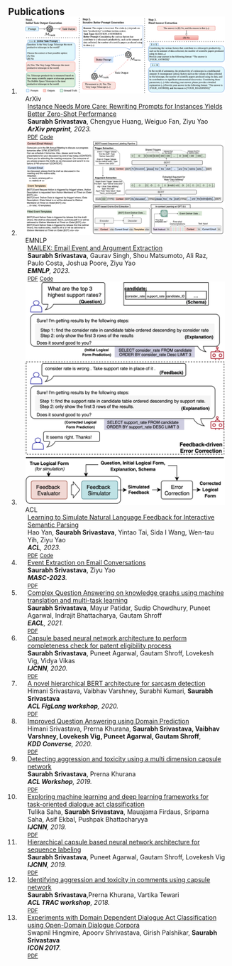<h2 id="publications" style="margin: 2px 0px -15px;">Publications</h2>

<div class="publications">
<ol class="bibliography">
<li>
  <div class="pub-row">

  <div class="col-sm-3 abbr" style="position: relative;padding-right: 15px;padding-left: 15px;">
    <img src="assets/img/PROMPTED.png" class="teaser img-fluid z-depth-1">
    <abbr class="badge">ArXiv</abbr>
  </div>

  <div class="col-sm-9" style="position: relative;padding-right: 15px;padding-left: 20px;">
    <div class="title"><a href="https://arxiv.org/abs/2310.02107.pdf">Instance Needs More Care: Rewriting Prompts for Instances Yields Better Zero-Shot Performance</a></div>
    <div class="author"><strong>Saurabh Srivastava</strong>, Chengyue Huang, Weiguo Fan, Ziyu Yao</div>
    <div class="periodical"><em><strong>ArXiv preprint</strong>, 2023.</em></div>
    <div class="links">
      <a href="https://arxiv.org/abs/2310.02107.pdf" class="btn btn-sm z-depth-0" role="button" target="_blank" style="font-size:12px;">PDF</a>
      <a href="https://github.com/salokr/promptd" class="btn btn-sm z-depth-0" role="button" target="_blank" style="font-size:12px;">Code</a>
    </div>
  </div>
  </div>
  </li>
<li>
<div class="pub-row">

  <div class="col-sm-3 abbr" style="position: relative;padding-right: 15px;padding-left: 15px;">
    <img src="assets/img/mailex.png" class="teaser img-fluid z-depth-1">
    <abbr class="badge">EMNLP</abbr>
  </div>

  <div class="col-sm-9" style="position: relative;padding-right: 15px;padding-left: 20px;">
    <div class="title"><a href="https://arxiv.org/abs/2305.13469.pdf">MAILEX: Email Event and Argument Extraction</a></div>
    <div class="author"><strong>Saurabh Srivastava</strong>, Gaurav Singh, Shou Matsumoto, Ali Raz, Paulo Costa, Joshua Poore, Ziyu Yao</div>
    <div class="periodical"><em><strong>EMNLP</strong>, 2023.</em></div>
    <div class="links">
      <a href="https://arxiv.org/abs/2305.13469.pdf" class="btn btn-sm z-depth-0" role="button" target="_blank" style="font-size:12px;">PDF</a>
      <a href="https://github.com/salokr/Email-Event-Extraction" class="btn btn-sm z-depth-0" role="button" target="_blank" style="font-size:12px;">Code</a>
    </div>
  </div>
  </div>
  </li>
  <li>
  <div class="pub-row">

  <div class="col-sm-3 abbr" style="position: relative;padding-right: 15px;padding-left: 15px;">
    <img src="assets/img/hao.png" class="teaser img-fluid z-depth-1">
    <abbr class="badge">ACL</abbr>
  </div>

  <div class="col-sm-9" style="position: relative;padding-right: 15px;padding-left: 20px;">
    <div class="title"><a href="https://arxiv.org/abs/2305.08195.pdf">Learning to Simulate Natural Language Feedback for Interactive Semantic Parsing</a></div>
    <div class="author">Hao Yan, <strong>Saurabh Srivastava</strong>, Yintao Tai, Sida I Wang, Wen-tau Yih, Ziyu Yao</div>
    <div class="periodical"><em><strong>ACL</strong>, 2023.</em></div>
    <div class="links">
      <a href="https://arxiv.org/abs/2305.08195.pdf" class="btn btn-sm z-depth-0" role="button" target="_blank" style="font-size:12px;">PDF</a>
      <a href="https://github.com/hyan5/Learning_to_Simulate_NL_Feedback" class="btn btn-sm z-depth-0" role="button" target="_blank" style="font-size:12px;">Code</a>
    </div>
  </div>
</div>
  </li>
    <li>
  <div class="col-sm-9" style="position: relative;padding-right: 15px;padding-left: 20px;">
    <div class="title"><a href="https://arxiv.org/abs/2305.13469">Event Extraction on Email Conversations</a></div>
    <div class="author"><strong>Saurabh Srivastava</strong>, Ziyu Yao</div>
    <div class="periodical"><em><strong>MASC-2023</strong>.</em></div>
    <div class="links">
      <a href="https://arxiv.org/abs/2305.13469" class="btn btn-sm z-depth-0" role="button" target="_blank" style="font-size:12px;">PDF</a>
    </div>
  </div>
</li>
  <li>
  <div class="col-sm-9" style="position: relative;padding-right: 15px;padding-left: 20px;">
    <div class="title"><a href="https://aclanthology.org/2021.eacl-main.300/">Complex Question Answering on knowledge graphs using machine translation and multi-task learning</a></div>
    <div class="author"><strong>Saurabh Srivastava</strong>, Mayur Patidar, Sudip Chowdhury, Puneet Agarwal, Indrajit Bhattacharya, Gautam Shroff</div>
    <div class="periodical"><em><strong>EACL</strong>, 2021.</em></div>
    <div class="links">
      <a href="https://aclanthology.org/2021.eacl-main.300/" class="btn btn-sm z-depth-0" role="button" target="_blank" style="font-size:12px;">PDF</a>
    </div>
  </div>
  </li>
  <li>
  <div class="col-sm-9" style="position: relative;padding-right: 15px;padding-left: 20px;">
    <div class="title"><a href="https://ieeexplore.ieee.org/abstract/document/9207163/">Capsule based neural network architecture to perform completeness check for patent eligibility process</a></div>
    <div class="author"><strong>Saurabh Srivastava</strong>, Puneet Agarwal, Gautam Shroff, Lovekesh Vig, Vidya Vikas</div>
    <div class="periodical"><em><strong>IJCNN</strong>, 2020.</em></div>
    <div class="links">
      <a href="https://ieeexplore.ieee.org/abstract/document/9207163/" class="btn btn-sm z-depth-0" role="button" target="_blank" style="font-size:12px;">PDF</a>
    </div>
  </div>
  </li>
  <li>
  <div class="col-sm-9" style="position: relative;padding-right: 15px;padding-left: 20px;">
    <div class="title"><a href="https://aclanthology.org/2020.figlang-1.14/">A novel hierarchical BERT architecture for sarcasm detection</a></div>
    <div class="author">Himani Srivastava, Vaibhav Varshney, Surabhi Kumari, <strong>Saurabh Srivastava</strong></div>
    <div class="periodical"><em><strong>ACL FigLang workshop</strong>, 2020.</em></div>
    <div class="links">
      <a href="https://aclanthology.org/2020.figlang-1.14/" class="btn btn-sm z-depth-0" role="button" target="_blank" style="font-size:12px;">PDF</a>
    </div>
  </div>
  </li>
  <li>
  <div class="col-sm-9" style="position: relative;padding-right: 15px;padding-left: 20px;">
    <div class="title"><a href="https://ceur-ws.org/Vol-2666/KDD_Converse20_paper_6.pdf">Improved Question Answering using Domain Prediction</a></div>
    <div class="author">Himani Srivastava, Prerna Khurana, <strong>Saurabh Srivastava, Vaibhav Varshney, Lovekesh Vig, Puneet Agarwal, Gautam Shroff</strong>,</div>
    <div class="periodical"><em><strong>KDD Converse</strong>, 2020.</em></div>
    <div class="links">
      <a href="https://ceur-ws.org/Vol-2666/KDD_Converse20_paper_6.pdf" class="btn btn-sm z-depth-0" role="button" target="_blank" style="font-size:12px;">PDF</a>
    </div>
  </div>
  </li>
  <li>
  <div class="col-sm-9" style="position: relative;padding-right: 15px;padding-left: 20px;">
    <div class="title"><a href="https://aclanthology.org/W19-3517/">Detecting aggression and toxicity using a multi dimension capsule network</a></div>
    <div class="author"><strong>Saurabh Srivastava</strong>, Prerna Khurana</div>
    <div class="periodical"><em><strong>ACL Workshop</strong>, 2019.</em></div>
    <div class="links">
      <a href="https://aclanthology.org/W19-3517/" class="btn btn-sm z-depth-0" role="button" target="_blank" style="font-size:12px;">PDF</a>
    </div>
  </div>
  </li>
  <li>
  <div class="col-sm-9" style="position: relative;padding-right: 15px;padding-left: 20px;">
    <div class="title"><a href="https://ieeexplore.ieee.org/abstract/document/8851943/">Exploring machine learning and deep learning frameworks for task-oriented dialogue act classification</a></div>
    <div class="author">Tulika Saha, <strong>Saurabh Srivastava</strong>, Mauajama Firdaus, Sriparna Saha, Asif Ekbal, Pushpak Bhattacharyya</div>
    <div class="periodical"><em><strong>IJCNN</strong>, 2019.</em></div>
    <div class="links">
      <a href="https://ieeexplore.ieee.org/abstract/document/8851943/" class="btn btn-sm z-depth-0" role="button" target="_blank" style="font-size:12px;">PDF</a>
    </div>
  </div>
  </li>
  <li>
  <div class="col-sm-9" style="position: relative;padding-right: 15px;padding-left: 20px;">
    <div class="title"><a href="https://ieeexplore.ieee.org/abstract/document/8852016/">Hierarchical capsule based neural network architecture for sequence labeling</a></div>
    <div class="author"><strong>Saurabh Srivastava</strong>, Puneet Agarwal, Gautam Shroff, Lovekesh Vig</div>
    <div class="periodical"><em><strong>IJCNN</strong>, 2019.</em></div>
    <div class="links">
      <a href="https://ieeexplore.ieee.org/abstract/document/8852016/" class="btn btn-sm z-depth-0" role="button" target="_blank" style="font-size:12px;">PDF</a>
    </div>
  </div>
  </li>
  
  <li>
  <div class="col-sm-9" style="position: relative;padding-right: 15px;padding-left: 20px;">
    <div class="title"><a href="https://aclanthology.org/W18-4412/">Identifying aggression and toxicity in comments using capsule network</a></div>
    <div class="author"><strong>Saurabh Srivastava</strong>,Prerna Khurana, Vartika Tewari</div>
    <div class="periodical"><em><strong>ACL TRAC workshop</strong>, 2018.</em></div>
    <div class="links">
      <a href="https://aclanthology.org/W18-4412/" class="btn btn-sm z-depth-0" role="button" target="_blank" style="font-size:12px;">PDF</a>
    </div>
  </div>
</li>
  <li>
  <div class="col-sm-9" style="position: relative;padding-right: 15px;padding-left: 20px;">
    <div class="title"><a href="https://aclanthology.org/W17-7538.pdf">Experiments with Domain Dependent Dialogue Act Classification using Open-Domain Dialogue Corpora</a></div>
    <div class="author">Swapnil Hingmire, Apoorv Shrivastava, Girish Palshikar, <strong>Saurabh Srivastava</strong></div>
    <div class="periodical"><em><strong>ICON 2017</strong>.</em></div>
    <div class="links">
      <a href="https://aclanthology.org/W17-7538.pdf" class="btn btn-sm z-depth-0" role="button" target="_blank" style="font-size:12px;">PDF</a>
    </div>
  </div>
</li>


<br>

</ol>
</div>
